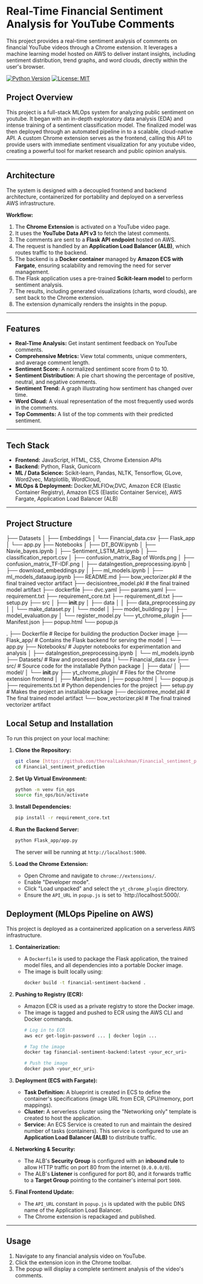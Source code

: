 # Real-Time Financial Sentiment Analysis for YouTube Comments

This project provides a real-time sentiment analysis of comments on financial YouTube videos through a Chrome extension. It leverages a machine learning model hosted on AWS to deliver instant insights, including sentiment distribution, trend graphs, and word clouds, directly within the user's browser.

[![Python Version](https://img.shields.io/badge/python-3.10-blue.svg)](https://www.python.org/downloads/release/python-3100/)
[![License: MIT](https://img.shields.io/badge/License-MIT-yellow.svg)](https://opensource.org/licenses/MIT)

## Project Overview

This project is a full-stack MLOps system for analyzing public sentiment on youtube. It began with an in-depth exploratory data analysis (EDA) and intense training of a sentiment classification model. The finalized model was then deployed through an automated pipeline in to a scalable, cloud-native API. A custom Chrome extension serves as the frontend, calling this API to provide users with immediate sentiment visualization for any youtube video, creating a powerful tool for market research and public opinion analysis.

---

## Architecture

The system is designed with a decoupled frontend and backend architecture, containerized for portability and deployed on a serverless AWS infrastructure.


**Workflow:**
1.  The **Chrome Extension** is activated on a YouTube video page.
2.  It uses the **YouTube Data API v3** to fetch the latest comments.
3.  The comments are sent to a **Flask API endpoint** hosted on AWS.
4.  The request is handled by an **Application Load Balancer (ALB)**, which routes traffic to the backend.
5.  The backend is a **Docker container** managed by **Amazon ECS with Fargate**, ensuring scalability and removing the need for server management.
6.  The Flask application uses a pre-trained **Scikit-learn model** to perform sentiment analysis.
7.  The results, including generated visualizations (charts, word clouds), are sent back to the Chrome extension.
8.  The extension dynamically renders the insights in the popup.

---

## Features

* **Real-Time Analysis:** Get instant sentiment feedback on YouTube comments.
* **Comprehensive Metrics:** View total comments, unique commenters, and average comment length.
* **Sentiment Score:** A normalized sentiment score from 0 to 10.
* **Sentiment Distribution:** A pie chart showing the percentage of positive, neutral, and negative comments.
* **Sentiment Trend:** A graph illustrating how sentiment has changed over time.
* **Word Cloud:** A visual representation of the most frequently used words in the comments.
* **Top Comments:** A list of the top comments with their predicted sentiment.

---

## Tech Stack

* **Frontend:** JavaScript, HTML, CSS, Chrome Extension APIs
* **Backend:** Python, Flask, Gunicorn
* **ML / Data Science:** Scikit-learn, Pandas, NLTK, Tensorflow, GLove, Word2vec, Matplotlib, WordCloud,
* **MLOps & Deployment:** Docker,MLFlOw,DVC, Amazon ECR (Elastic Container Registry), Amazon ECS (Elastic Container Service), AWS Fargate, Application Load Balancer (ALB)

---

## Project Structure

├── Datasets
│   ├── Embeddings
│   └── Financial_data.csv
├── Flask_app
│   └── app.py
├── Notebooks
│   ├── DT_BOW.ipynb
│   ├── Navie_bayes.ipynb
│   ├── Sentiment_LSTM_Att.ipynb
│   ├── classification_report.csv
│   ├── confusion_matrix_Bag of Words.png
│   ├── confusion_matrix_TF-IDF.png
│   ├── dataIngestion_preprocessing.ipynb
│   ├── download_embeddings.py
│   ├── ml_models.ipynb
│   ├── ml_models_dataaug.ipynb
├── README.md
├── bow_vectorizer.pkl   # the final trained vector artifact
├── decisiontree_model.pkl  # the final trained model artifact
├── dockerfile
├── dvc.yaml
├── params.yaml
├── requirement.txt
├── requirement_core.txt
├── requirement_dl.txt
├── setup.py
├── src
│   ├── __init__.py
│   ├── data
│   │   ├── data_preprocessing.py
│   │   └── make_dataset.py
│   └── model
│       ├── model_building.py
│       ├── model_evaluation.py
│       └── register_model.py
└── yt_chrome_plugin
    ├── Manifest.json
    ├── popup.html
    └── popup.js

.
├── Dockerfile              # Recipe for building the production Docker image
├── Flask_app/              # Contains the Flask backend for serving the model
│   └── app.py
├── Notebooks/              # Jupyter notebooks for experimentation and analysis
│   ├── dataIngestion_preprocessing.ipynb
│   └── ml_models.ipynb
├── Datasets/               # Raw and processed data
│   └── Financial_data.csv
├── src/                    # Source code for the installable Python package
│   ├── data/
│   ├── model/
│   └── __init__.py
├── yt_chrome_plugin/       # Files for the Chrome extension frontend
│   ├── Manifest.json
│   ├── popup.html
│   └── popup.js
├── requirements.txt        # Python dependencies for the project
├── setup.py                # Makes the project an installable package
├── decisiontree_model.pkl  # The final trained model artifact
└── bow_vectorizer.pkl      # The final trained vectorizer artifact

## Local Setup and Installation

To run this project on your local machine:

1.  **Clone the Repository:**
    ```bash
    git clone [https://github.com/therealLakshman/Financial_sentiment_prediction.git](https://github.com/therealLakshman/Financial_sentiment_prediction.git)
    cd Financial_sentiment_prediction
    ```
2.  **Set Up Virtual Environment:**
    ```bash
    python -m venv fin_ops
    source fin_ops/bin/activate
    ```
3.  **Install Dependencies:**
    ```bash
    pip install -r requirement_core.txt
    ```
4.  **Run the Backend Server:**
    ```bash
    python Flask_app/app.py
    ```
    The server will be running at `http://localhost:5000`.

5.  **Load the Chrome Extension:**
    * Open Chrome and navigate to `chrome://extensions/`.
    * Enable "Developer mode".
    * Click "Load unpacked" and select the `yt_chrome_plugin` directory.
    * Ensure the `API_URL` in `popup.js` is set to `http://localhost:5000/.
## Deployment (MLOps Pipeline on AWS)

This project is deployed as a containerized application on a serverless AWS infrastructure.

1.  **Containerization:**
    * A `Dockerfile` is used to package the Flask application, the trained model files, and all dependencies into a portable Docker image.
    * The image is built locally using:
        ```bash
        docker build -t financial-sentiment-backend .
        ```

2.  **Pushing to Registry (ECR):**
    * Amazon ECR is used as a private registry to store the Docker image.
    * The image is tagged and pushed to ECR using the AWS CLI and Docker commands.
        ```bash
        # Log in to ECR
        aws ecr get-login-password ... | docker login ...

        # Tag the image
        docker tag financial-sentiment-backend:latest <your_ecr_uri>

        # Push the image
        docker push <your_ecr_uri>
        ```

3.  **Deployment (ECS with Fargate):**
    * **Task Definition:** A blueprint is created in ECS to define the container's specifications (image URL from ECR, CPU/memory, port mappings).
    * **Cluster:** A serverless cluster using the "Networking only" template is created to host the application.
    * **Service:** An ECS Service is created to run and maintain the desired number of tasks (containers). This service is configured to use an **Application Load Balancer (ALB)** to distribute traffic.

4.  **Networking & Security:**
    * The ALB's **Security Group** is configured with an **inbound rule** to allow HTTP traffic on port 80 from the internet (`0.0.0.0/0`).
    * The ALB's **Listener** is configured for port 80, and it forwards traffic to a **Target Group** pointing to the container's internal port `5000`.

5.  **Final Frontend Update:**
    * The `API_URL` constant in `popup.js` is updated with the public DNS name of the Application Load Balancer.
    * The Chrome extension is repackaged and published.

---

## Usage

1.  Navigate to any financial analysis video on YouTube.
2.  Click the extension icon in the Chrome toolbar.
3.  The popup will display a complete sentiment analysis of the video's comments.


